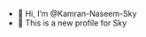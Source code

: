 - 👋 Hi, I’m @Kamran-Naseem-Sky
- 👀 This is a new profile for Sky

<!---
Kamran-Naseem-Sky/Kamran-Naseem-Sky is a ✨ special ✨ repository because its `README.md` (this file) appears on your GitHub profile.
You can click the Preview link to take a look at your changes.
--->
